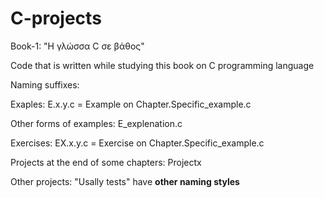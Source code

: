 # C-projects
Book-1: "Η γλώσσα C σε βάθος"

Code that is written while studying this book on C programming language

Naming suffixes:

Exaples:
E.x.y.c = Example on Chapter.Specific_example.c

Other forms of examples:
E_explenation.c

Exercises:
EX.x.y.c = Exercise on Chapter.Specific_example.c

Projects at the end of some chapters:
Projectx

Other projects:
"Usally tests" have **other naming styles**

